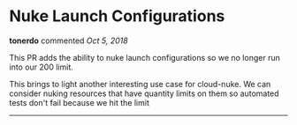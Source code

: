 # Nuke Launch Configurations

**tonerdo** commented *Oct 5, 2018*

This PR adds the ability to nuke launch configurations so we no longer run into our 200 limit.

This brings to light another interesting use case for cloud-nuke. We can consider nuking resources that have quantity limits on them so automated tests don't fail because we hit the limit
<br />
***


